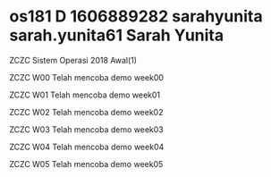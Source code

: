 # os181 D 1606889282 sarahyunita sarah.yunita61 Sarah Yunita

ZCZC Sistem Operasi 2018 Awal(1)

ZCZC W00 Telah mencoba demo week00

ZCZC W01 Telah mencoba demo week01

ZCZC W02 Telah mencoba demo week02

ZCZC W03 Telah mencoba demo week03

ZCZC W04 Telah mencoba demo week04

ZCZC W05 Telah mencoba demo week05
